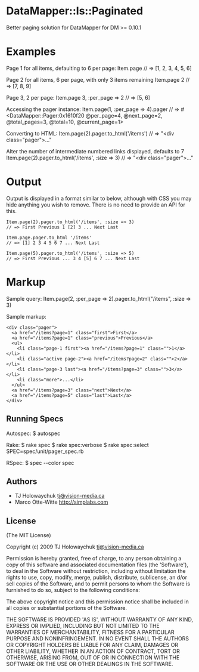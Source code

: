 
# DataMapper::Is::Paginated

  Better paging solution for DataMapper for DM >= 0.10.1
  
# Examples

Page 1 for all items, defaulting to 6 per page:
    Item.page
    // => [1, 2, 3, 4, 5, 6]
    
Page 2 for all items, 6 per page, with only 3 items remaining
    Item.page 2
    // => [7, 8, 9]
    
Page 3, 2 per page:
    Item.page 3, :per_page => 2
    // => [5, 6]
    
Accessing the pager instance:
    Item.page(1, :per_page => 4).pager
    // => #<DataMapper::Pager:0x1610f20 @per_page=4, @next_page=2, @total_pages=3, @total=10, @current_page=1>
    
Converting to HTML:
    Item.page(2).pager.to_html('/items')
    // => "<div class=\"pager\">..."
    
Alter the number of intermediate numbered links displayed, defaults to 7
    Item.page(2).pager.to_html('/items', :size => 3)
    // => "<div class=\"pager\">..."
    
# Output

Output is displayed in a format similar to below, although 
with CSS you may hide anything you wish to remove. There is
no need to provide an API for this.

    Item.page(2).pager.to_html('/items', :size => 3)
    // => First Previous 1 [2] 3 ... Next Last
    
    Item.page.pager.to_html '/items'
    // => [1] 2 3 4 5 6 7 ... Next Last

    Item.page(5).pager.to_html('/items', :size => 5)
    // => First Previous ... 3 4 [5] 6 7 ... Next Last
    
# Markup

Sample query:
    Item.page(2, :per_page => 2).pager.to_html("/items", :size => 3)

Sample markup:

    <div class="pager">
      <a href="/items?page=1" class="first">First</a>
      <a href="/items?page=1" class="previous">Previous</a>
      <ul>
        <li class="page-1 first"><a href="/items?page=1" class="">1</a></li>
        <li class="active page-2"><a href="/items?page=2" class="">2</a></li>
        <li class="page-3 last"><a href="/items?page=3" class="">3</a></li>
        <li class="more">...</li>
      </ul>
      <a href="/items?page=3" class="next">Next</a>
      <a href="/items?page=5" class="last">Last</a>
    </div>
    
## Running Specs

Autospec:
    $ autospec
  
Rake:
    $ rake spec
    $ rake spec:verbose
    $ rake spec:select SPEC=spec/unit/pager_spec.rb
    
RSpec:
    $ spec --color spec
    
## Authors

 * TJ Holowaychuk <tj@vision-media.ca>
 * Marco Otte-Witte <http://simplabs.com>
    
## License

(The MIT License)

Copyright (c) 2009 TJ Holowaychuk <tj@vision-media.ca>

Permission is hereby granted, free of charge, to any person obtaining
a copy of this software and associated documentation files (the
'Software'), to deal in the Software without restriction, including
without limitation the rights to use, copy, modify, merge, publish,
distribute, sublicense, an d/or sell copies of the Software, and to
permit persons to whom the Software is furnished to do so, subject to
the following conditions:

The above copyright notice and this permission notice shall be
included in all copies or substantial portions of the Software.

THE SOFTWARE IS PROVIDED 'AS IS', WITHOUT WARRANTY OF ANY KIND,
EXPRESS OR IMPLIED, INCLUDING BUT NOT LIMITED TO THE WARRANTIES OF
MERCHANTABILITY, FITNESS FOR A PARTICULAR PURPOSE AND NONINFRINGEMENT.
IN NO EVENT SHALL THE AUTHORS OR COPYRIGHT HOLDERS BE LIABLE FOR ANY
CLAIM, DAMAGES OR OTHER LIABILITY, WHETHER IN AN ACTION OF CONTRACT,
TORT OR OTHERWISE, ARISING FROM, OUT OF OR IN CONNECTION WITH THE
SOFTWARE OR THE USE OR OTHER DEALINGS IN THE SOFTWARE.
